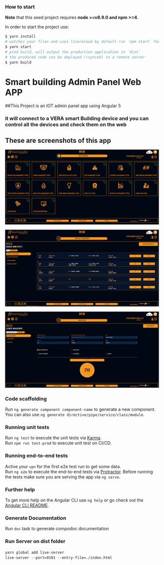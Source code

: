 ### How to start

**Note** that this seed project requires **node >=v8.9.0 and npm >=4**.

In order to start the project use:

```bash
$ yarn install
# watches your files and uses livereload by default run `npm start` for a dev server. Navigate to `http://localhost:4200/`. The app will automatically reload if you change any of the source files.
$ yarn start
# prod build, will output the production application in `dist`
# the produced code can be deployed (rsynced) to a remote server
$ yarn build
```
# Smart building Admin Panel Web APP
##This Project is an IOT admin panel app using Angular 5

### it will connect to a VERA smart Building device and you can control all the devices and check them on the web


## These are screenshots of this app

![alt text](./src/screenshots/1.PNG) 

![alt text](./src/screenshots/2.PNG) 

![alt text](./src/screenshots/3.PNG) 



### Code scaffolding

Run `ng generate component component-name` to generate a new component. You can also use `ng generate directive/pipe/service/class/module`.

### Running unit tests

Run `ng test` to execute the unit tests via [Karma](https://karma-runner.github.io).<br>
Run `npm run test-prod` to execute unit test on CI/CD.

### Running end-to-end tests
Active your `vpn` for the first e2e test run to get some data.<br>
Run `ng e2e` to execute the end-to-end tests via [Protractor](http://www.protractortest.org/).
Before running the tests make sure you are serving the app via `ng serve`.

### Further help

To get more help on the Angular CLI use `ng help` or go check out the [Angular CLI README](https://github.com/angular/angular-cli/blob/master/README.md).

### Generate Documentation

Run `doc` task to generate compodoc documentation

### Run Server on dist folder
`yarn global add live-server`
<br>
`live-server --port=9101 --entry-file=./index.html`
